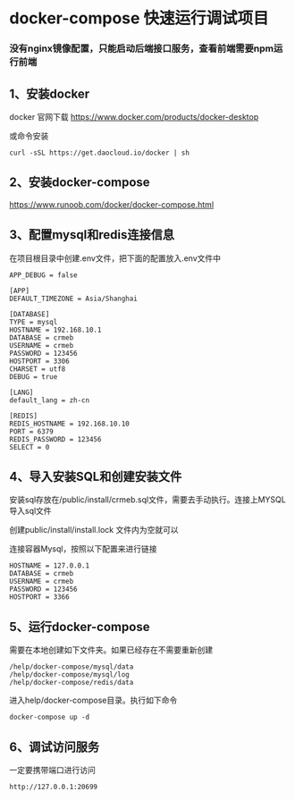 # docker-compose 快速运行调试项目

### 没有nginx镜像配置，只能启动后端接口服务，查看前端需要npm运行前端

## 1、安装docker
docker 官网下载
https://www.docker.com/products/docker-desktop

或命令安装
```
curl -sSL https://get.daocloud.io/docker | sh
```
## 2、安装docker-compose
https://www.runoob.com/docker/docker-compose.html

## 3、配置mysql和redis连接信息

在项目根目录中创建.env文件，把下面的配置放入.env文件中
```phpregexp
APP_DEBUG = false

[APP]
DEFAULT_TIMEZONE = Asia/Shanghai

[DATABASE]
TYPE = mysql
HOSTNAME = 192.168.10.1
DATABASE = crmeb
USERNAME = crmeb
PASSWORD = 123456
HOSTPORT = 3306
CHARSET = utf8
DEBUG = true

[LANG]
default_lang = zh-cn

[REDIS]
REDIS_HOSTNAME = 192.168.10.10
PORT = 6379
REDIS_PASSWORD = 123456
SELECT = 0

```
## 4、导入安装SQL和创建安装文件

安装sql存放在/public/install/crmeb.sql文件，需要去手动执行。连接上MYSQL导入sql文件

创建public/install/install.lock 文件内为空就可以

连接容器Mysql，按照以下配置来进行链接
```phpregexp
HOSTNAME = 127.0.0.1
DATABASE = crmeb
USERNAME = crmeb
PASSWORD = 123456
HOSTPORT = 3366
```

## 5、运行docker-compose

需要在本地创建如下文件夹。如果已经存在不需要重新创建

```phpregexp
/help/docker-compose/mysql/data
/help/docker-compose/mysql/log
/help/docker-compose/redis/data
```

进入help/docker-compose目录。执行如下命令

```
docker-compose up -d
```

## 6、调试访问服务

一定要携带端口进行访问
```phpregexp
http://127.0.0.1:20699
```
